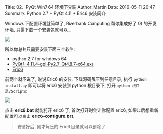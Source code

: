 Title: 02、PyQt Win7 64 环境下安装
Author: Martin
Date: 2016-05-11 20:47
Summary: Python 2.7 + PyQt 4.11 + Eric6 安装简介

Windows 下配置环境就简单了, Riverbank Computing 帮你集成好了 Qt 的开发环境, 只需下载一个安装包就可以...

![](http://i65.tinypic.com/2njwmdl.jpg)


所以你总共只需要安装下面三个软件:

- python 2.7 for windows 64
- [PyQt4-4.11.4-gpl-Py2.7-Qt4.8.7-x64.exe](https://www.riverbankcomputing.com/software/pyqt/download)
- [Eric6](https://sourceforge.net/projects/eric-ide/files/eric6/stable/)

前两个就不说了, 说说 Eric6 的安装, 下载源码解压到任意目录, 执行 `python install.py` 即可以将 eric6 安装到 python 根目录下, 打开 `python 根目录/Scripts`:

![](http://i67.tinypic.com/s4rnk3.jpg)

点击 **eric6.bat** 就能打开 eric6 了, 首次打开时会让你配置 eric6, 如果以后想重新配置可以点击 **eric6-configure.bat**.

> 安装好后, 刚才解压的 Eric6 目录就可以删除了.
